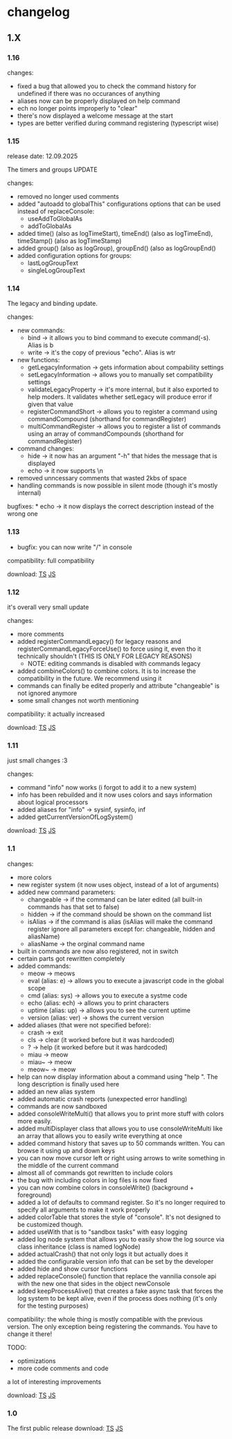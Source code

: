 # changelog

## 1.X

### 1.16

changes:
* fixed a bug that allowed you to check the command history for undefined if there was no occurances of anything
* aliases now can be properly displayed on help command
* ech no longer points improperly to "clear"
* there's now displayed a welcome message at the start
* types are better verified during command registering (typescript wise)

### 1.15

release date: 12.09.2025

The timers and groups UPDATE

changes:
* removed no longer used comments
* added "autoadd to globalThis" configurations options that can be used instead of replaceConsole:
	* useAddToGlobalAs
	* addToGlobalAs
* added time() (also as logTimeStart), timeEnd() (also as logTimeEnd), timeStamp() (also as logTimeStamp)
* added group() (also as logGroup), groupEnd() (also as logGroupEnd()
* added configuration options for groups:
	* lastLogGroupText
	* singleLogGroupText

### 1.14

The legacy and binding update.

changes:
* new commands: 
	* bind -> it allows you to bind command to execute command(-s). Alias is b
	* write -> it's the copy of previous "echo". Alias is wtr
* new functions:
	* getLegacyInformation -> gets information about compability settings
	* setLegacyInformation -> allows you to manually set compatibility settings
	* validateLegacyProperty -> it's more internal, but it also exported to help moders. It validates whether setLegacy will produce error if given that value
	* registerCommandShort -> allows you to register a command using commandCompound (shorthand for commandRegister)
	* multiCommandRegister -> allows you to register a list of commands using an array of commandCompounds (shorthand for commandRegister)
* command changes:
	* hide -> it now has an argument "-h" that hides the message that is displayed 
	* echo -> it now supports \n
* removed unncessary comments that wasted 2kbs of space
* handling commands is now possible in silent mode (though it's mostly internal)

bugfixes:
	* echo -> it now displays the correct description instead of the wrong one

### 1.13

* bugfix: you can now write "/" in console

compatibility: full compatibility

download: [TS](old/1.13/logSystem.ts) [JS](old/1.13/logSystem.js)

### 1.12

it's overall very small update

changes:
* more comments
* added registerCommandLegacy() for legacy reasons and registerCommandLegacyForceUse() to force using it, even tho it technically shouldn't (THIS IS ONLY FOR LEGACY REASONS)
	* NOTE: editing commands is disabled with commands legacy
* added combineColors() to combine colors. It is to increase the compatibility in the future. We recommend using it
* commands can finally be edited properly and attribute "changeable" is not ignored anymore
* some small changes not worth mentioning

compatibility: it actually increased

download: [TS](old/1.12/logSystem.ts) [JS](old/1.12/logSystem.js)

### 1.11

just small changes :3

changes:
* command "info" now works (i forgot to add it to a new system)
* info has been rebuilded and it now uses colors and says information about logical processors
* added aliases for "info" -> sysinf, sysinfo, inf
* added getCurrentVersionOfLogSystem()

download: [TS](old/1.11/logSystem.ts) [JS](old/1.11/logSystem.js)

### 1.1

changes:
* more colors
* new register system (it now uses object, instead of a lot of arguments)
* added new command parameters:
	- changeable -> if the command can be later edited (all built-in commands has that set to false)
	- hidden -> if the command should be shown on the command list
	- isAlias -> if the command is alias (isAlias will make the command register ignore all parameters except for: changeable, hidden and aliasName)
	- aliasName -> the orginal command name
* built in commands are now also registered, not in switch
* certain parts got rewritten completely
* added commands:
	- meow -> meows
	- eval (alias: e) -> allows you to execute a javascript code in the global scope
	- cmd (alias: sys) -> allows you to execute a systme code
	- echo (alias: ech) -> allows you to print characters
	- uptime (alias: up) -> allows you to see the current uptime
	- version (alias: ver) -> shows the current version
* added aliases (that were not specified before):
	* crash -> exit
	* cls -> clear (it worked before but it was hardcoded)
	* ? -> help (it worked before but it was hardcoded)
	* miau -> meow
	* miau~ -> meow
	* meow~ -> meow
* help can now display information about a command using "help <command Name>". The long description is finally used here
* added an new alias system
* added automatic crash reports (unexpected error handling)
* commands are now sandboxed
* added consoleWriteMulti() that allows you to print more stuff with colors more easily.
* added multiDisplayer class that allows you to use consoleWriteMulti like an array that allows you to easily write everything at once
* added command history that saves up to 50 commands written. You can browse it using up and down keys
* you can now move cursor left or right using arrows to write something in the middle of the current command
* almost all of commands got rewritten to include colors
* the bug with including colors in log files is now fixed
* you can now combine colors in consoleWrite() (background + foreground)
* added a lot of defaults to command register. So it's no longer required to specify all arguments to make it work properly
* added colorTable that stores the style of "console". It's not designed to be customized though.
* added useWith that is to "sandbox tasks" with easy logging
* added log node system that allows you to easily show the log source via class inheritance (class is named logNode)
* added actualCrash() that not only logs it but actually does it
* added the configurable version info that can be set by the developer
* added hide and show cursor functions
* added replaceConsole() function that replace the vannilia console api with the new one that sides in the object newConsole
* added keepProcessAlive() that creates a fake async task that forces the log system to be kept alive, even if the process does nothing (it's only for the testing purposes)


compatibility:
the whole thing is mostly compatible with the previous version. The only exception being registering the commands. You have to change it there!

TODO:
* optimizations
* more code comments and code

a lot of interesting improvements

download: [TS](old/1.1/logSystem.ts) [JS](old/1.1/logSystem.js)

### 1.0 

The first public release
download: [TS](old/1.0/logSystem.ts) [JS](old/1.0/logSystem.js)
